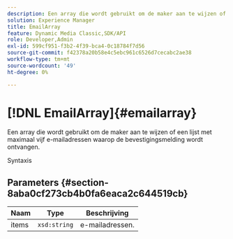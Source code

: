 ```yaml
---
description: Een array die wordt gebruikt om de maker aan te wijzen of een lijst met maximaal vijf e-mailadressen waarop de bevestigingsmelding wordt ontvangen.
solution: Experience Manager
title: EmailArray
feature: Dynamic Media Classic,SDK/API
role: Developer,Admin
exl-id: 599cf951-f3b2-4f39-bca4-0c18784f7d56
source-git-commit: f42378a20b58e4c5ebc961c6526d7cecabc2ae38
workflow-type: tm+mt
source-wordcount: '49'
ht-degree: 0%

---
```


# [!DNL EmailArray]{#emailarray}

Een array die wordt gebruikt om de maker aan te wijzen of een lijst met maximaal vijf e-mailadressen waarop de bevestigingsmelding wordt ontvangen.

Syntaxis

## Parameters {#section-8aba0cf273cb4b0fa6eaca2c644519cb}

| Naam | Type | Beschrijving |
|---|---|---|
| items | `xsd:string` | e-mailadressen. |
